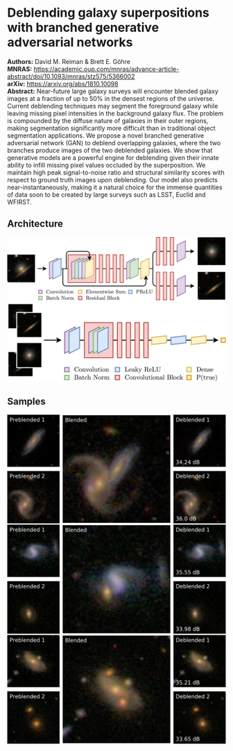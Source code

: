 # Deblending galaxy superpositions with branched generative adversarial networks

**Authors:** David M. Reiman & Brett E. Göhre  
**MNRAS:** https://academic.oup.com/mnras/advance-article-abstract/doi/10.1093/mnras/stz575/5366002  
**arXiv:** https://arxiv.org/abs/1810.10098  
**Abstract:** Near-future large galaxy surveys will encounter blended galaxy images at a fraction of up to 50% in the densest regions of the universe. Current deblending techniques may segment the foreground galaxy while leaving missing pixel intensities in the background galaxy flux. The problem is compounded by the diffuse nature of galaxies in their outer regions, making segmentation significantly more difficult than in traditional object segmentation applications. We propose a novel branched generative adversarial network (GAN) to deblend overlapping galaxies, where the two branches produce images of the two deblended galaxies. We show that generative models are a powerful engine for deblending given their innate ability to infill missing pixel values occluded by the superposition. We maintain high peak signal-to-noise ratio and structural similarity scores with respect to ground truth images upon deblending. Our model also predicts near-instantaneously, making it a natural choice for the immense quantities of data soon to be created by large surveys such as LSST, Euclid and WFIRST.

## Architecture

<img src="/docs/figures/generator.png"><br>
<img src="/docs/figures/discriminator.png">

## Samples

<img src="/docs/figures/sample-1.png"><br>
<img src="/docs/figures/sample-2.png"><br>
<img src="/docs/figures/sample-3.png">
